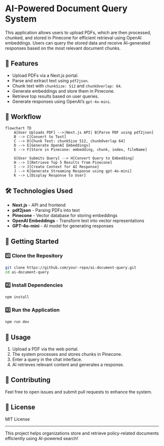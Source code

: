 # AI-Powered Document Query System

This application allows users to upload PDFs, which are then processed, chunked, and stored in Pinecone for efficient retrieval using OpenAI embeddings. Users can query the stored data and receive AI-generated responses based on the most relevant document chunks.

## 📌 Features
- Upload PDFs via a Next.js portal.
- Parse and extract text using `pdf2json`.
- Chunk text with `chunkSize: 512` and `chunkOverlap: 64`.
- Generate embeddings and store them in Pinecone.
- Retrieve top results based on user queries.
- Generate responses using OpenAI’s `gpt-4o-mini`.

## 📜 Workflow

```mermaid
flowchart TD
    A[User Uploads PDF] -->|Next.js API| B[Parse PDF using pdf2json]
    B --> C[Convert to Text]
    C --> D[Chunk Text: chunkSize 512, chunkOverlap 64]
    D --> E[Generate OpenAI Embeddings]
    E --> F[Store in Pinecone: embedding, chunk, index, fileName]
    
    G[User Submits Query] --> H[Convert Query to Embedding]
    H --> I[Retrieve Top 5 Results from Pinecone]
    I --> J[Create Context for AI Response]
    J --> K[Generate Streaming Response using gpt-4o-mini]
    K --> L[Display Response to User]
```

## 🛠 Technologies Used
- **Next.js** - API and frontend
- **pdf2json** - Parsing PDFs into text
- **Pinecone** - Vector database for storing embeddings
- **OpenAI Embeddings** - Transform text into vector representations
- **GPT-4o-mini** - AI model for generating responses

## 🚀 Getting Started
### 1️⃣ Clone the Repository
```sh
git clone https://github.com/your-repo/ai-document-query.git
cd ai-document-query
```

### 2️⃣ Install Dependencies
```sh
npm install
```

### 3️⃣ Run the Application
```sh
npm run dev
```

## 📢 Usage
1. Upload a PDF via the web portal.
2. The system processes and stores chunks in Pinecone.
3. Enter a query in the chat interface.
4. AI retrieves relevant content and generates a response.

## 🤝 Contributing
Feel free to open issues and submit pull requests to enhance the system.

## 📜 License
MIT License

---

This project helps organizations store and retrieve policy-related documents efficiently using AI-powered search!

